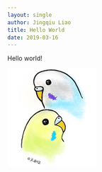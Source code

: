 ```yaml
---
layout: single
author: Jingqiu Liao
title: Hello World
date: 2019-03-16
---
```


Hello world!

![image-left](/assets/images/Bird.JPG)

